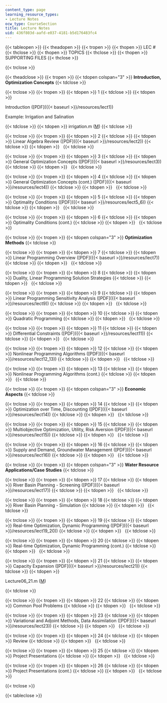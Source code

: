 ```yaml
---
content_type: page
learning_resource_types:
- Lecture Notes
ocw_type: CourseSection
title: Lecture Notes
uid: 436f803d-aafd-e037-4181-b5d176483fc4
---
```


{{< tableopen >}}
{{< theadopen >}}
{{< tropen >}}
{{< thopen >}}
LEC #
{{< thclose >}}
{{< thopen >}}
TOPICS
{{< thclose >}}
{{< thopen >}}
SUPPORTING FILES
{{< thclose >}}

{{< trclose >}}

{{< theadclose >}}
{{< tropen >}}
{{< tdopen colspan="3" >}}
**Introduction, Optimization Concepts**
{{< tdclose >}}

{{< trclose >}}
{{< tropen >}}
{{< tdopen >}}
1
{{< tdclose >}}
{{< tdopen >}}


Introduction ([PDF]({{< baseurl >}}/resources/lect1))

Example: Irrigation and Salination


{{< tdclose >}}
{{< tdopen >}}
irrigation.m ([M](/courses/civil-and-environmental-engineering/1-731-water-resource-systems-fall-2006/lecture-notes/irrigation.m))
{{< tdclose >}}

{{< trclose >}}
{{< tropen >}}
{{< tdopen >}}
2
{{< tdclose >}}
{{< tdopen >}}
Linear Algebra Review ([PDF]({{< baseurl >}}/resources/lect2))
{{< tdclose >}}
{{< tdopen >}}
 
{{< tdclose >}}

{{< trclose >}}
{{< tropen >}}
{{< tdopen >}}
3
{{< tdclose >}}
{{< tdopen >}}
General Optimization Concepts ([PDF]({{< baseurl >}}/resources/lect3))
{{< tdclose >}}
{{< tdopen >}}
 
{{< tdclose >}}

{{< trclose >}}
{{< tropen >}}
{{< tdopen >}}
4
{{< tdclose >}}
{{< tdopen >}}
General Optimization Concepts (cont.) ([PDF]({{< baseurl >}}/resources/lect4))
{{< tdclose >}}
{{< tdopen >}}
 
{{< tdclose >}}

{{< trclose >}}
{{< tropen >}}
{{< tdopen >}}
5
{{< tdclose >}}
{{< tdopen >}}
Optimality Conditions ([PDF]({{< baseurl >}}/resources/lect5_6))
{{< tdclose >}}
{{< tdopen >}}
 
{{< tdclose >}}

{{< trclose >}}
{{< tropen >}}
{{< tdopen >}}
6
{{< tdclose >}}
{{< tdopen >}}
Optimality Conditions (cont.)
{{< tdclose >}}
{{< tdopen >}}
 
{{< tdclose >}}

{{< trclose >}}
{{< tropen >}}
{{< tdopen colspan="3" >}}
**Optimization Methods**
{{< tdclose >}}

{{< trclose >}}
{{< tropen >}}
{{< tdopen >}}
7
{{< tdclose >}}
{{< tdopen >}}
Linear Programming Overview ([PDF]({{< baseurl >}}/resources/lect7))
{{< tdclose >}}
{{< tdopen >}}
 
{{< tdclose >}}

{{< trclose >}}
{{< tropen >}}
{{< tdopen >}}
8
{{< tdclose >}}
{{< tdopen >}}
Duality, Linear Programming Solution Strategies
{{< tdclose >}}
{{< tdopen >}}
 
{{< tdclose >}}

{{< trclose >}}
{{< tropen >}}
{{< tdopen >}}
9
{{< tdclose >}}
{{< tdopen >}}
Linear Programming Sensitivity Analysis ([PDF]({{< baseurl >}}/resources/lect9))
{{< tdclose >}}
{{< tdopen >}}
 
{{< tdclose >}}

{{< trclose >}}
{{< tropen >}}
{{< tdopen >}}
10
{{< tdclose >}}
{{< tdopen >}}
Quadratic Programming
{{< tdclose >}}
{{< tdopen >}}
 
{{< tdclose >}}

{{< trclose >}}
{{< tropen >}}
{{< tdopen >}}
11
{{< tdclose >}}
{{< tdopen >}}
Differential Constraints ([PDF]({{< baseurl >}}/resources/lect11))
{{< tdclose >}}
{{< tdopen >}}
 
{{< tdclose >}}

{{< trclose >}}
{{< tropen >}}
{{< tdopen >}}
12
{{< tdclose >}}
{{< tdopen >}}
Nonlinear Programming Algorithms ([PDF]({{< baseurl >}}/resources/lect12_13))
{{< tdclose >}}
{{< tdopen >}}
 
{{< tdclose >}}

{{< trclose >}}
{{< tropen >}}
{{< tdopen >}}
13
{{< tdclose >}}
{{< tdopen >}}
Nonlinear Programming Algorithms (cont.)
{{< tdclose >}}
{{< tdopen >}}
 
{{< tdclose >}}

{{< trclose >}}
{{< tropen >}}
{{< tdopen colspan="3" >}}
**Economic Aspects**
{{< tdclose >}}

{{< trclose >}}
{{< tropen >}}
{{< tdopen >}}
14
{{< tdclose >}}
{{< tdopen >}}
Optimization over Time, Discounting ([PDF]({{< baseurl >}}/resources/lect14))
{{< tdclose >}}
{{< tdopen >}}
 
{{< tdclose >}}

{{< trclose >}}
{{< tropen >}}
{{< tdopen >}}
15
{{< tdclose >}}
{{< tdopen >}}
Multiobjective Optimization, Utility, Risk Aversion ([PDF]({{< baseurl >}}/resources/lect15))
{{< tdclose >}}
{{< tdopen >}}
 
{{< tdclose >}}

{{< trclose >}}
{{< tropen >}}
{{< tdopen >}}
16
{{< tdclose >}}
{{< tdopen >}}
Supply and Demand, Groundwater Management ([PDF]({{< baseurl >}}/resources/lect16))
{{< tdclose >}}
{{< tdopen >}}
 
{{< tdclose >}}

{{< trclose >}}
{{< tropen >}}
{{< tdopen colspan="3" >}}
**Water Resource Applications/Case Studies**
{{< tdclose >}}

{{< trclose >}}
{{< tropen >}}
{{< tdopen >}}
17
{{< tdclose >}}
{{< tdopen >}}
River Basin Planning - Screening ([PDF]({{< baseurl >}}/resources/lect17))
{{< tdclose >}}
{{< tdopen >}}
 
{{< tdclose >}}

{{< trclose >}}
{{< tropen >}}
{{< tdopen >}}
18
{{< tdclose >}}
{{< tdopen >}}
River Basin Planning - Simulation
{{< tdclose >}}
{{< tdopen >}}
 
{{< tdclose >}}

{{< trclose >}}
{{< tropen >}}
{{< tdopen >}}
19
{{< tdclose >}}
{{< tdopen >}}
Real-time Optimization, Dynamic Programming ([PDF]({{< baseurl >}}/resources/lect19_20))
{{< tdclose >}}
{{< tdopen >}}
 
{{< tdclose >}}

{{< trclose >}}
{{< tropen >}}
{{< tdopen >}}
20
{{< tdclose >}}
{{< tdopen >}}
Real-time Optimization, Dynamic Programming (cont.)
{{< tdclose >}}
{{< tdopen >}}
 
{{< tdclose >}}

{{< trclose >}}
{{< tropen >}}
{{< tdopen >}}
21
{{< tdclose >}}
{{< tdopen >}}
Capacity Expansion ([PDF]({{< baseurl >}}/resources/lect21))
{{< tdclose >}}
{{< tdopen >}}


Lecture06\_21.m ([M](/courses/civil-and-environmental-engineering/1-731-water-resource-systems-fall-2006/lecture-notes/Lecture06_21.m))


{{< tdclose >}}

{{< trclose >}}
{{< tropen >}}
{{< tdopen >}}
22
{{< tdclose >}}
{{< tdopen >}}
Common Pool Problems
{{< tdclose >}}
{{< tdopen >}}
 
{{< tdclose >}}

{{< trclose >}}
{{< tropen >}}
{{< tdopen >}}
23
{{< tdclose >}}
{{< tdopen >}}
Variational and Adjoint Methods, Data Assimilation ([PDF]({{< baseurl >}}/resources/lect23))
{{< tdclose >}}
{{< tdopen >}}
 
{{< tdclose >}}

{{< trclose >}}
{{< tropen >}}
{{< tdopen >}}
24
{{< tdclose >}}
{{< tdopen >}}
Review
{{< tdclose >}}
{{< tdopen >}}
 
{{< tdclose >}}

{{< trclose >}}
{{< tropen >}}
{{< tdopen >}}
25
{{< tdclose >}}
{{< tdopen >}}
Project Presentations
{{< tdclose >}}
{{< tdopen >}}
 
{{< tdclose >}}

{{< trclose >}}
{{< tropen >}}
{{< tdopen >}}
26
{{< tdclose >}}
{{< tdopen >}}
Project Presentations (cont.)
{{< tdclose >}}
{{< tdopen >}}
 
{{< tdclose >}}

{{< trclose >}}

{{< tableclose >}}